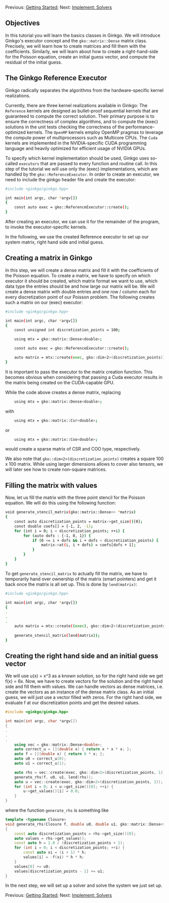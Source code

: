 Previous: [Getting Started](./Tutorial-1:-Getting-Started); Next: [Implement: Solvers](./Tutorial-3:-Implement:-Solvers)

Objectives
----------

In this tutorial you will learn the basics classes in Ginkgo. We will introduce Ginkgo's executor concept and the `gko::matrix::Dense` matrix class. 
Precisely, we will learn how to create matrices and fill them with the coefficients. 
Similarly, we will learn about how to create a right-hand-side for the Poisson equation, create an initial guess vector, and compute the residual of the initial guess.

The Ginkgo Reference Executor
-----------------------------

Ginkgo radically separates the algorithms from the hardware-specific kernel realizations.

Currently, there are three kernel realizations available in Ginkgo: 
The `Reference` kernels are designed as bullet-proof sequential kernels that are 
guaranteed to compute the correct solution.
Their primary purpose is to ensure the correctness of complex algorithms, 
and to compute the (exec) solutions in the unit tests checking the correctness of
the performance-optimized kernels.
The `OpenMP` kernels employ OpenMP pragmas to leverage the compute power of 
multiprocessors such as Multicore CPUs.
The `Cuda` kernels are implemented in the NVIDIA-specific CUDA programming language 
and heavily optimized for efficient usage of NVIDIA GPUs.

To specify which kernel implementation should be used, 
Ginkgo uses so-called `executors` that are passed to every function and routine call. 
In this step of the tutorial we will use only the (exec) implementations, 
which are handled by the `gko::ReferenceExecutor`.
In order to create an executor, we need to include the ginkgo header file and create the executor:

```sh
#include <ginkgo/ginkgo.hpp>

int main(int argc, char *argv[]) 
{
    const auto exec = gko::ReferenceExecutor::create();
}
```
After creating an executor, we can use it for the remainder of the program, to invoke the executor-specific kernels.


In the following, we use the created Reference executor to set up our system matrix, right hand side and initial guess.

Creating a matrix in Ginkgo
---------------------------

In this step, we will create a dense matrix and fill it with the coefficients of the Poisson equation.
To create a matrix, we have to specify on which executor it should be created, which matrix format we want to use, which data type the entries should be and how large our matrix will be.
We will create a dense matrix with double entries and one row / column each for every discretization point of our Poisson problem. The following creates such a matrix on our (exec) executor:

```sh
#include <ginkgo/ginkgo.hpp>

int main(int argc, char *argv[]) 
{
    const unsigned int discretization_points = 100;

    using mtx = gko::matrix::Dense<double>;

    const auto exec = gko::ReferenceExecutor::create();

    auto matrix = mtx::create(exec, gko::dim<2>(discretization_points));
}
```
It is important to pass the executor to the matrix creation function. This becomes obvious when considering that passing a Cuda executor results in the matrix being created on the CUDA-capable GPU.

While the code above creates a dense matrix, replacing
```sh
    using mtx = gko::matrix::Dense<double>;
```
with
```sh
    using mtx = gko::matrix::Csr<double>;
```
or
```sh
    using mtx = gko::matrix::Coo<double>;
```
would create a sparse matrix of CSR and COO type, respectively.

We also note that `gko::dim<2>(discretization_points)` creates a square 100 x 100 matrix. While using larger dimensions allows to cover also tensors, we will later see how to create non-square matrices.

Filling the matrix with values
------------------------------

Now, let us fill the matrix with the three point stencil for the Poisson equation. We will do this using the following function:

```sh
void generate_stencil_matrix(gko::matrix::Dense<> *matrix)
{
    const auto discretization_points = matrix->get_size()[0];
    const double coefs[] = {-1, 2, -1};
    for (int i = 0; i < discretization_points; ++i) {
        for (auto dofs : {-1, 0, 1}) {
            if (0 <= i + dofs && i + dofs < discretization_points) {
            	matrix->at(i, i + dofs) = coefs[dofs + 1];
            }
        }
    }
}
```

To get `generate_stencil_matrix` to actually fill the matrix, we have to temporarily hand over ownership of the matrix (smart pointers) and get it back once the matrix is all set up. This is done by `lend(matrix)`:

```sh
#include <ginkgo/ginkgo.hpp>

int main(int argc, char *argv[]) 
{
.
.
.
    auto matrix = mtx::create((exec), gko::dim<2>(discretization_points));
    
    generate_stencil_matrix(lend(matrix));
}
```

Creating the right hand side and an initial guess vector
--------------------------------------------------------

We will use u(x) = x^3 as a known solution, so for the right hand side we get f(x) = 6x. Now, we have to create vectors for the solution and the right hand side and fill them with values. 
We can handle vectors as dense matrices, i.e. create the vectors as an instance of the dense matrix class. 
As an initial guess, we will just use a vector filled with zeros. For the right hand side, we evaluate f at our discretization points and get the desired values.

```c++
#include <ginkgo/ginkgo.hpp>

int main(int argc, char *argv[]) 
{
.
.
.
    using vec = gko::matrix::Dense<double>;
    auto correct_u = [](double x) { return x * x * x; };
    auto f = [](double x) { return 6 * x; };
    auto u0 = correct_u(0);
    auto u1 = correct_u(1);

    auto rhs = vec::create(exec, gko::dim<2>(discretization_points, 1));
    generate_rhs(f, u0, u1, lend(rhs));
    auto u = vec::create(exec, gko::dim<2>(discretization_points, 1));
    for (int i = 0; i < u->get_size()[0]; ++i) {
        u->get_values()[i] = 0.0;
    }
}
```

where the function `generate_rhs` is something like

```c++
template <typename Closure>
void generate_rhs(Closure f, double u0, double u1, gko::matrix::Dense<> *rhs)
{
    const auto discretization_points = rhs->get_size()[0];
    auto values = rhs->get_values();
    const auto h = 1.0 / (discretization_points + 1);
    for (int i = 0; i < discretization_points; ++i) {
        const auto xi = (i + 1) * h;
        values[i] = -f(xi) * h * h;
    }
    values[0] += u0;
    values[discretization_points - 1] += u1;
}
```

In the next step, we will set up a solver and solve the system we just set up.

Previous: [Getting Started](./Tutorial-1:-Getting-Started); Next: [Implement: Solvers](./Tutorial-3:-Implement:-Solvers)
